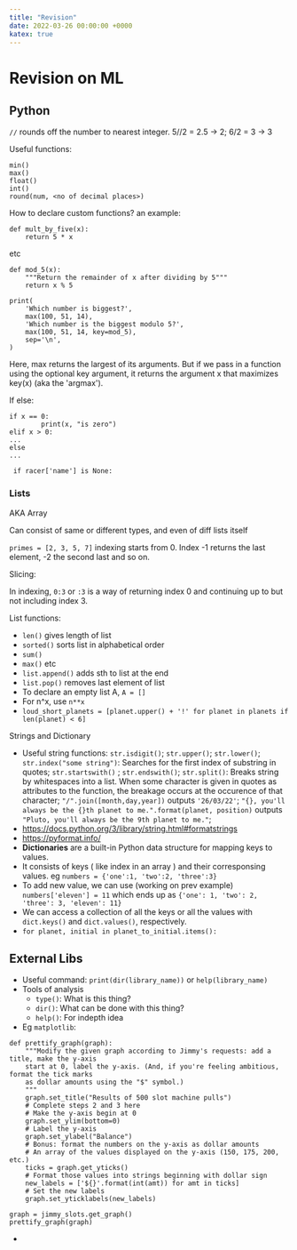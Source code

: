```yaml
---
title: "Revision"
date: 2022-03-26 00:00:00 +0000
katex: true
---
```

# Revision on ML

## Python


` // ` rounds off the number to nearest integer. 5//2 = 2.5 -> 2; 6/2 = 3 ->  3

Useful functions: 
```
min()
max()
float()
int()
round(num, <no of decimal places>)

```
How to declare custom functions? 
an example:
```
def mult_by_five(x):
    return 5 * x
```
etc

```
def mod_5(x):
    """Return the remainder of x after dividing by 5"""
    return x % 5

print(
    'Which number is biggest?',
    max(100, 51, 14),
    'Which number is the biggest modulo 5?',
    max(100, 51, 14, key=mod_5),
    sep='\n',
)
```
Here, max returns the largest of its arguments. But if we pass in a function using the optional key argument, it returns the argument x that maximizes key(x) (aka the 'argmax').



If else:

```
if x == 0:
        print(x, "is zero")
elif x > 0:
...
else
...
```
```
 if racer['name'] is None:
```


### Lists

AKA Array

Can consist of same or different types, and even of diff lists itself

`primes = [2, 3, 5, 7]`
indexing starts from 0.
Index -1 returns the last element, -2 the second last and so on.

Slicing:

In indexing, 
`0:3` or `:3` is a way of returning  index 0 and continuing up to but not including index 3.

List functions:

- `len()` gives length of list
- `sorted()` sorts list in alphabetical order
- `sum()`
- `max()` etc
- `list.append()` adds sth to list at the end
- `list.pop()` removes last element of list
- To declare an empty list A, `A = []`
- For n^x, use `n**x`
- `loud_short_planets = [planet.upper() + '!' for planet in planets if len(planet) < 6]`

Strings and Dictionary

- Useful string functions: `str.isdigit()`; `str.upper()`; `str.lower()`; `str.index("some string")`: Searches for the first index of substring in quotes; `str.startswith()` ; `str.endswith()`; `str.split()`: Breaks string by whitespaces into a list. When some character is given in quotes as attributes to the function, the breakage occurs at the occurence of that character; `"/".join([month,day,year])` outputs `'26/03/22'`; `"{}, you'll always be the {}th planet to me.".format(planet, position)` outputs `"Pluto, you'll always be the 9th planet to me."`;
- https://docs.python.org/3/library/string.html#formatstrings
- https://pyformat.info/
- **Dictionaries** are a built-in Python data structure for mapping keys to values.
- It consists of keys ( like index in an array ) and their corresponsing values. eg `numbers = {'one':1, 'two':2, 'three':3}`
- To add new value, we can use (working on prev example) `numbers['eleven'] = 11` which ends up as `{'one': 1, 'two': 2, 'three': 3, 'eleven': 11}`
- We can access a collection of all the keys or all the values with `dict.keys()` and `dict.values()`, respectively.
- `for planet, initial in planet_to_initial.items():`


## External Libs

- Useful command: `print(dir(library_name))` or `help(library_name)`
- Tools of analysis
    - `type()`: What is this thing?
    - `dir()`: What can be done with this thing?
    - `help()`: For indepth idea 
- Eg `matplotlib`:
```
def prettify_graph(graph):
    """Modify the given graph according to Jimmy's requests: add a title, make the y-axis
    start at 0, label the y-axis. (And, if you're feeling ambitious, format the tick marks
    as dollar amounts using the "$" symbol.)
    """
    graph.set_title("Results of 500 slot machine pulls")
    # Complete steps 2 and 3 here
    # Make the y-axis begin at 0
    graph.set_ylim(bottom=0)
    # Label the y-axis
    graph.set_ylabel("Balance")
    # Bonus: format the numbers on the y-axis as dollar amounts
    # An array of the values displayed on the y-axis (150, 175, 200, etc.)
    ticks = graph.get_yticks()
    # Format those values into strings beginning with dollar sign
    new_labels = ['${}'.format(int(amt)) for amt in ticks]
    # Set the new labels
    graph.set_yticklabels(new_labels)

graph = jimmy_slots.get_graph()
prettify_graph(graph)
```
 - 


